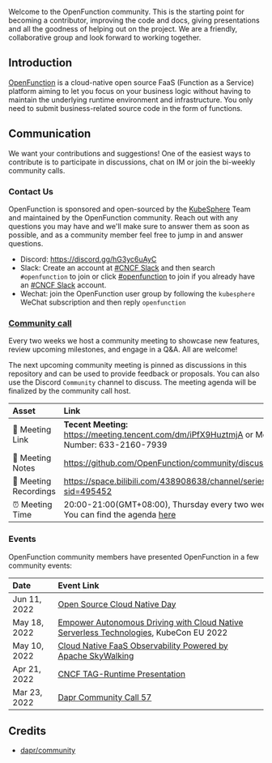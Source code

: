 Welcome to the OpenFunction community. This is the starting point for becoming a contributor, improving the code and docs, giving presentations and all the goodness of helping out on the project. We are a friendly, collaborative group and look forward to working together.

## Introduction

[OpenFunction](https://openfunction.dev/) is a cloud-native open source FaaS (Function as a Service) platform aiming to let you focus on your business logic without having to maintain the underlying runtime environment and infrastructure. You only need to submit business-related source code in the form of functions.

## Communication

We want your contributions and suggestions! One of the easiest ways to contribute is to participate in discussions, chat on IM or join the bi-weekly community calls.

### Contact Us

OpenFunction is sponsored and open-sourced by the [KubeSphere](http://kubesphere.io/) Team and maintained by the OpenFunction community. Reach out with any questions you may have and we'll make sure to answer them as soon as possible, and as a community member feel free to jump in and answer questions.

- Discord: https://discord.gg/hG3yc6uAyC
- Slack: Create an account at [#CNCF Slack](https://slack.cncf.io/) and then search `#openfunction` to join or click [#openfunction](https://cloud-native.slack.com/archives/C03ETDMD3LZ) to join if you already have an [#CNCF Slack](https://slack.cncf.io/) account.
- Wechat: join the OpenFunction user group by following the `kubesphere` WeChat subscription and then reply `openfunction`

### [Community call](https://github.com/OpenFunction/community/discussions)

Every two weeks we host a community meeting to showcase new features, review upcoming milestones, and engage in a Q&A. All are welcome!

The next upcoming community meeting is pinned as discussions in this repository and can be used to provide feedback or proposals. You can also use the Discord `Community` channel to discuss. The meeting agenda will be finalized by the community call host.

| Asset | Link |
|:-----------|:------------|
| 🔗 Meeting Link | **Tecent Meeting:** https://meeting.tencent.com/dm/iPfX9HuztmjA or Meetng Number: 633-2160-7939
| 📝 Meeting Notes | https://github.com/OpenFunction/community/discussions
| 🎥 Meeting Recordings | https://space.bilibili.com/438908638/channel/seriesdetail?sid=495452
| ⏰ Meeting Time | 20:00-21:00(GMT+08:00), Thursday every two weeks. You can find the agenda [here](https://calendar.google.com/calendar/event?action=TEMPLATE&tmeid=NWtxaWpzZ3EzcGxhNGJyazBnNmRzcnRycG5fMjAyMzA4MTdUMTIwMDAwWiBodW9iaW5namllQG0&tmsrc=huobingjie%40gmail.com&scp=ALL)

### Events

OpenFunction community members have presented OpenFunction in a few community events:

| Date | Event Link |
|:-----------|:------------|
| Jun 11, 2022 | [Open Source Cloud Native Day](https://cn.dapr.io/event/202206-cloud-native-day/) |
| May 18, 2022 | [Empower Autonomous Driving with Cloud Native Serverless Technologies](https://www.youtube.com/watch?v=gPee28M04R8&list=PLj6h78yzYM2MCEgkd8zH0vJWF7jdQ-GRR&index=27), KubeCon EU 2022 |
| May 10, 2022 | [Cloud Native FaaS Observability Powered by Apache SkyWalking](https://mp.weixin.qq.com/s/gi-oKpN8QzIDVBFntovQiQ) |
| Apr 21, 2022 | [CNCF TAG-Runtime Presentation](https://youtu.be/qDH_LbagrVA?t=821) |
| Mar 23, 2022 | [Dapr Community Call 57](https://youtu.be/S9e3ol7JCDA?t=183) |
 
## Credits

- [dapr/community](https://github.com/dapr/community)
